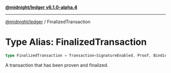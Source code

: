 [**@midnight/ledger v6.1.0-alpha.4**](../README.md)

***

[@midnight/ledger](../globals.md) / FinalizedTransaction

# Type Alias: FinalizedTransaction

```ts
type FinalizedTransaction = Transaction<SignatureEnabled, Proof, Binding>;
```

A transaction that has been proven and finalized.
